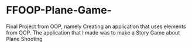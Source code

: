 # FFOOP-Plane-Game-
Final Project from OOP, namely Creating an application that uses elements from OOP.  The application that I made was to make a Story Game about Plane Shooting
